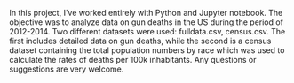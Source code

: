 In this project, I've worked entirely with Python and Jupyter notebook.
The objective was to analyze data on gun deaths in the US during the period of 2012-2014. 
Two different datasets were used: fulldata.csv, census.csv. The first includes detailed data on gun deaths, while the second is a census dataset containing the total population numbers by race which was used to calculate the rates of deaths per 100k inhabitants.
Any questions or suggestions are very welcome. 
